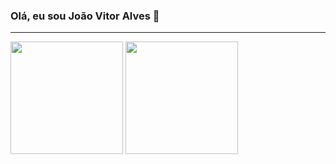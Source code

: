 ### Olá, eu sou João Vitor Alves 👋
---
<div> 
    <img height="180em" src="https://github-readme-stats.vercel.app/api?username=jvalves167&show_icons=true&include_all_commits=true&count_private=true&theme=react"/>
    <img height="180em" src="https://github-readme-stats.vercel.app/api/top-langs/?username=jvalves167&theme=react"/>
</div>


<!--
**Jvalves167/Jvalves167** is a ✨ _special_ ✨ repository because its `README.md` (this file) appears on your GitHub profile.

Here are some ideas to get you started:

- 🔭 I’m currently working on ...
- 🌱 I’m currently learning ...
- 👯 I’m looking to collaborate on ...
- 🤔 I’m looking for help with ...
- 💬 Ask me about ...
- 📫 How to reach me: ...
- 😄 Pronouns: ...
- ⚡ Fun fact: ...
-->
